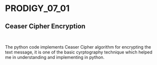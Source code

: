 # PRODIGY_07_01
<h2>Ceaser Cipher Encryption</h2><br>
<p>The python code implements Ceaser Cipher algorithm for encrypting the text message, it is one of the basic cyrptography technique which helped me in understanding and implementing in python.</p>
